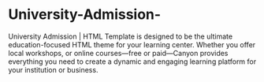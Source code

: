 # University-Admission-
 University Admission | HTML Template is designed to be the ultimate education-focused HTML theme for your learning center. Whether you offer local workshops, or online courses—free or paid—Canyon provides everything you need to create a dynamic and engaging learning platform for your institution or business.
